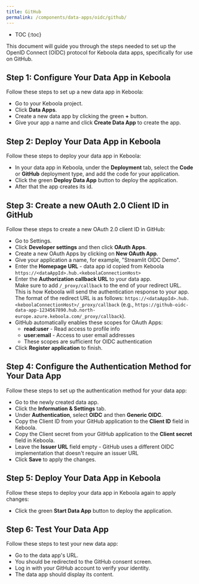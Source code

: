 ```yaml
---
title: GitHub
permalink: /components/data-apps/oidc/github/
---
```


* TOC
{:toc}

This document will guide you through the steps needed to set up the OpenID Connect (OIDC) protocol for Keboola data apps, specifically for use on GitHub.

## Step 1: Configure Your Data App in Keboola
Follow these steps to set up a new data app in Keboola:

- Go to your Keboola project.
- Click **Data Apps**.
- Create a new data app by clicking the green **+** button.
- Give your app a name and click **Create Data App** to create the app.

## Step 2: Deploy Your Data App in Keboola
Follow these steps to deploy your data app in Keboola:

- In your data app in Keboola, under the **Deployment** tab, select the **Code** or **GitHub** deployment type, and add the code for your application.
- Click the green **Deploy Data App** button to deploy the application.
- After that the app creates its id.

## Step 3: Create a new OAuth 2.0 Client ID in GitHub
Follow these steps to create a new OAuth 2.0 client ID in GitHub:

- Go to Settings.
- Click **Developer settings** and then click **OAuth Apps**.
- Create a new OAuth Apps by clicking on **New OAuth App**.
- Give your application a name, for example, "Streamlit OIDC Demo".
- Enter the **Homepage URL** - data app id copied from Keboola `https://<dataAppId>.hub.<keboolaConnectionHost>`
- Enter the **Authorization callback URL** to your data app. <br>Make sure to add `/_proxy/callback` to the end of your redirect URL. <br>This is how Keboola will send the authentication response to your app. The format of the redirect URL is as follows: `https://<dataAppId>.hub.<keboolaConnectionHost>/_proxy/callback`
(e.g., `https://github-oidc-data-app-1234567890.hub.north-europe.azure.keboola.com/_proxy/callback`).
- GitHub automatically enables these scopes for OAuth Apps:
  - **read:user** - Read access to profile info
  - **user:email** - Access to user email addresses
  - These scopes are sufficient for OIDC authentication
- Click **Register application** to finish.

## Step 4: Configure the Authentication Method for Your Data App
Follow these steps to set up the authentication method for your data app:

- Go to the newly created data app.
- Click the **Information & Settings** tab.
- Under **Authentication**, select **OIDC** and then **Generic OIDC**.
- Copy the Client ID from your GitHub application to the **Client ID** field in Keboola.
- Copy the Client secret from your GitHub application to the **Client secret** field in Keboola.
- Leave the **Issuer URL** field empty - GitHub uses a different OIDC implementation that doesn't require an issuer URL
- Click **Save** to apply the changes.

## Step 5: Deploy Your Data App in Keboola
Follow these steps to deploy your data app in Keboola again to apply changes:

- Click the green **Start Data App** button to deploy the application.

## Step 6: Test Your Data App
Follow these steps to test your new data app:

- Go to the data app's URL.
- You should be redirected to the GitHub consent screen.
- Log in with your GitHub account to verify your identity.
- The data app should display its content. 


